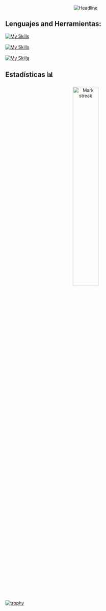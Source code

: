 <br><br>
<div align=center>
<img src="https://readme-typing-svg.herokuapp.com?color=8BBFF9&size=32&center=true&vCenter=true&width=600&height=50&lines=¡Bienvenido!+Soy+Giovanni+%F0%9F%91%8B;Ingeniero+informático+&#128187;;Desarrollador+Web/Móvil+%F0%9F%93%B1;" alt="Headline" />
</div>
    
## Lenguajes and Herramientas:
[![My Skills](https://skillicons.dev/icons?i=angular,cypress,nodejs,ts,js,html,css)](https://skillicons.dev)
<br><br>
[![My Skills](https://skillicons.dev/icons?i=aws,firebase,github,docker,git)](https://skillicons.dev)
<br><br>
[![My Skills](https://skillicons.dev/icons?i=vscode,androidstudio,figma)](https://skillicons.dev)
<!--- stats -->
## Estadísticas 📊
<p align="center">
  <img alt="Mark streak" style="width: 40%;" src="https://github-readme-streak-stats.herokuapp.com/?user=DevGiovanniLC&theme=nord&hide_border=false" /> 
</p>

  <br><br>
[![trophy](https://github-profile-trophy.vercel.app/?username=DevGiovanniLC&theme=nord)](https://github.com/ryo-ma/github-profile-trophy)
<!--- stats (end) -->
